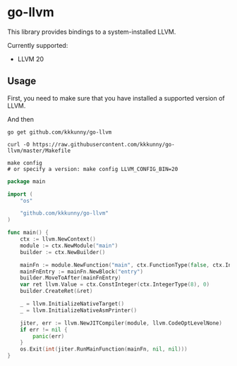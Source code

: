 # go-llvm

This library provides bindings to a system-installed LLVM.

Currently supported:

* LLVM 20

## Usage

First, you need to make sure that you have installed a supported version of LLVM.

And then

```shell
go get github.com/kkkunny/go-llvm
```

```shell
curl -O https://raw.githubusercontent.com/kkkunny/go-llvm/master/Makefile
```

```shell
make config
# or specify a version: make config LLVM_CONFIG_BIN=20
```

```go
package main

import (
	"os"

	"github.com/kkkunny/go-llvm"
)

func main() {
	ctx := llvm.NewContext()
	module := ctx.NewModule("main")
	builder := ctx.NewBuilder()

	mainFn := module.NewFunction("main", ctx.FunctionType(false, ctx.IntegerType(8)))
	mainFnEntry := mainFn.NewBlock("entry")
	builder.MoveToAfter(mainFnEntry)
	var ret llvm.Value = ctx.ConstInteger(ctx.IntegerType(8), 0)
	builder.CreateRet(&ret)

	_ = llvm.InitializeNativeTarget()
	_ = llvm.InitializeNativeAsmPrinter()

	jiter, err := llvm.NewJITCompiler(module, llvm.CodeOptLevelNone)
	if err != nil {
		panic(err)
	}
	os.Exit(int(jiter.RunMainFunction(mainFn, nil, nil)))
}
```
